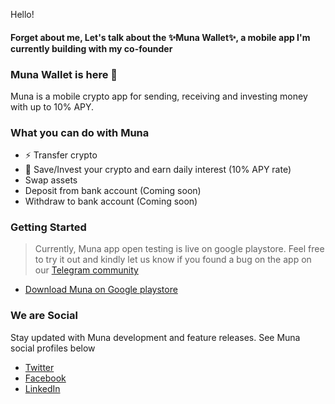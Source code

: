 Hello!
#### Forget about me, Let's talk about the ✨Muna Wallet✨, a mobile app I'm currently building with my co-founder 

### Muna Wallet is here 👋 

Muna is a mobile crypto app for sending, receiving and investing money with up to 10% APY.

### What you can do with Muna
* ⚡ Transfer crypto
* 🌱 Save/Invest your crypto and earn daily interest (10% APY rate)
* Swap assets
* Deposit from bank account (Coming soon)
* Withdraw to bank account (Coming soon)

### Getting Started

> Currently, Muna app open testing is live on google playstore. Feel free to try it out and kindly let us know if you found a bug on the app on our [Telegram community](https://t.me/munacommunity)

- [Download Muna on Google playstore](https://play.google.com/store/apps/details?id=com.munawallet.muna)

### We are Social

Stay updated with Muna development and feature releases. See Muna social profiles below

- [Twitter](https://twitter.com/munawallet)
- [Facebook](https://facebook.com/munawallet)
- [LinkedIn](https://linkedin.com/company/munawallet)
